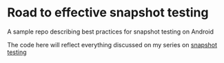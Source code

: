 # Road to effective snapshot testing
A sample repo describing best practices for snapshot testing on Android

The code here will reflect everything discussed on my series on [snapshot testing](https://sergiosastre.hashnode.dev/an-introduction-to-snapshot-testing-on-android-in-2021)
